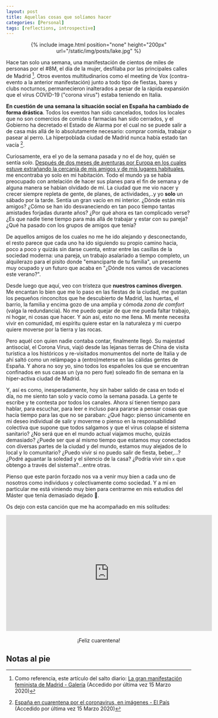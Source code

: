 ```yaml
---
layout: post
title: Aquellas cosas que solíamos hacer
categories: [Personal]
tags: [reflections, introspective]
---
```


<center>
{% include image.html position="none" height="200px" url="/static/img/posts/lake.jpg" %}
</center>

Hace tan solo una semana, una manifestación de cientos de miles de personas por el #8M, el día de la mujer, desfilaba por las principales calles de Madrid [^1]. Otros eventos multitudinarios como el meeting de Vox (contra-evento a la anterior manifestación) junto a todo tipo de fiestas, bares y clubs nocturnos, permanecieron inalterados a pesar de la rápida expansión que el virus COVID-19 ("corona virus") estaba teniendo en Italia.

**En cuestión de una semana la situación social en España ha cambiado de forma drástica**. Todos los eventos han sido cancelados, todos los locales que no son comercios de comida o farmacias han sido cerrados, y el Gobierno ha decretado el Estado de Alarma por el cual no se puede salir a de casa más allá de lo absolutamente necesario: comprar comida, trabajar o pasear al perro. La hiperpoblada ciudad de Madrid nunca había estado tan vacía [^2].

Curiosamente, era el yo de la semana pasada y no el de hoy, quién se sentía _solo_. [Después de dos meses de aventuras por Europa en los cuales estuve extrañando la cercanía de mis amigos y de mis lugares habituales](/scandinavia-baltics-trip.html), me encontraba yo solo en mi habitación. Todo el mundo ya se había preocupado con antelación de hacer sus planes para el fin de semana y de alguna manera se habían olvidado de mí. La ciudad que me vio nacer y crecer siempre repleta de gente, de planes, de actividades,..y yo **solo** un sábado por la tarde. Sentía un gran vacío en mi interior. ¿Dónde están mis amigos? ¿Cómo se han ido desvaneciendo en tan poco tiempo tantas amistades forjadas durante años? ¿Por qué ahora es tan complicado verse? ¿Es que nadie tiene tiempo para más allá de trabajar y estar con su pareja? ¿Qué ha pasado con los grupos de amigos que tenía?

De aquellos amigos de los cuales no me he ido alejando y desconectando, el resto parece que cada uno ha ido siguiendo su propio camino hacia, poco a poco y quizás sin darse cuenta, entrar entre las casillas de la sociedad moderna: una pareja, un trabajo asalariado a tiempo completo, un alquilerazo para el pisito donde "emanciparte de tu familia", un presente muy ocupado y un futuro que acaba en "¿Dónde nos vamos de vacaciones este verano?".

Desde luego que aquí, veo con tristeza que __nuestros caminos divergen__. Me encantan lo bien que me lo paso en las fiestas de la ciudad, me gustan los pequeños rinconcitos que he descubierto de Madrid, las huertas, el barrio, la familia y encima gozo de una amplia y cómoda *zona de comfort* (valga la redundancia). No me puedo quejar de que me pueda faltar trabajo, ni hogar, ni cosas que hacer. Y aún así, esto no me llena. Mi mente necesita vivir en comunidad, mi espíritu quiere estar en la naturaleza y mi cuerpo quiere moverse por la tierra y las rocas.

Pero aquél con quien nadie contaba contar, finalmente llegó. Su majestad antisocial, el Corona Virus, viajó desde las lejanas tierras de China de visita turística a los históricos y re-visitados monumentos del norte de Italia y de ahí saltó como un relámpago a (entro)meterse en las cálidas gentes de España. Y ahora no soy yo, sino todos los españoles los que se encuentran confinados en sus casas un (ya no pero fue) soleado fin de semana en la hiper-activa ciudad de Madrid.

Y, así es como, inesperadamente, hoy sin haber salido de casa en todo el día, no me siento tan solo y vacío como la semana pasada. La gente te escribe y te contesta por todos los canales. Ahora sí tienen tiempo para hablar, para escuchar, para leer e incluso para pararse a pensar cosas que hacía tiempo para las que no se paraban: ¿Qué hago: pienso únicamente en mi deseo individual de salir y moverme o pienso en la responsabilidad colectiva que supone que todos salgamos y que el virus colapse el sistema sanitario? ¿No será que en el mundo actual viajamos mucho, quizás demasiado? ¿Puede ser que al mismo tiempo que estamos muy conectados con diversas partes de la ciudad y del mundo, estamos muy alejados de lo local y lo comunitario? ¿Puedo vivir si no puedo salir de fiesta, beber,...? ¿Podré aguantar la soledad y el silencio de la casa? ¿Podría vivir sin `x` que obtengo a través del sistema?...entre otras.

Pienso que este parón forzado nos va a venir muy bien a cada uno de nosotros como individuos y colectivamente como sociedad. Y a mí en particular me está viniendo muy bien para centrarme en mis estudios del Máster que tenía demasiado dejado :grimacing:.

Os dejo con esta canción que me ha acompañado en mis solitudes:

<center>
<iframe width="560" height="315" src="https://www.youtube.com/embed/ZFo7rG1ac64" frameborder="0" allow="accelerometer; autoplay; encrypted-media; gyroscope; picture-in-picture" allowfullscreen></iframe>
</center>

<br/>
<center>
¡Feliz cuarentena!
</center>

[^1]: Como referencia, este artículo del salto diario: [La gran manifestación feminista de Madrid - Galería](https://www.elsaltodiario.com/8marzo/feminista-gran-manifestacion-madrid-8m-25-imagenes) (Accedido por última vez 15 Marzo 2020)
[^2]: [España en cuarentena por el coronavirus, en imágenes - El País](https://elpais.com/elpais/2020/03/15/album/1584277369_463432.html) (Accedido por última vez 15 Marzo 2020)



## Notas al pie

